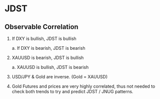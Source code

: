 
# JDST

## Observable Correlation 

1. If DXY is bullish, JDST is bullish 
    
      a. If DXY is bearish, JDST is bearish
  
2. XAUUSD is bearish, JDST is bullish 
      
      a. XAUUSD is bullish, JDST is bearish



3. USD/JPY & Gold are inverse. (Gold = XAUUSD)


4. Gold Futures and prices are very highly correlated, thus not needed to check both trends to try and predict JDST / JNUG patterns. 
